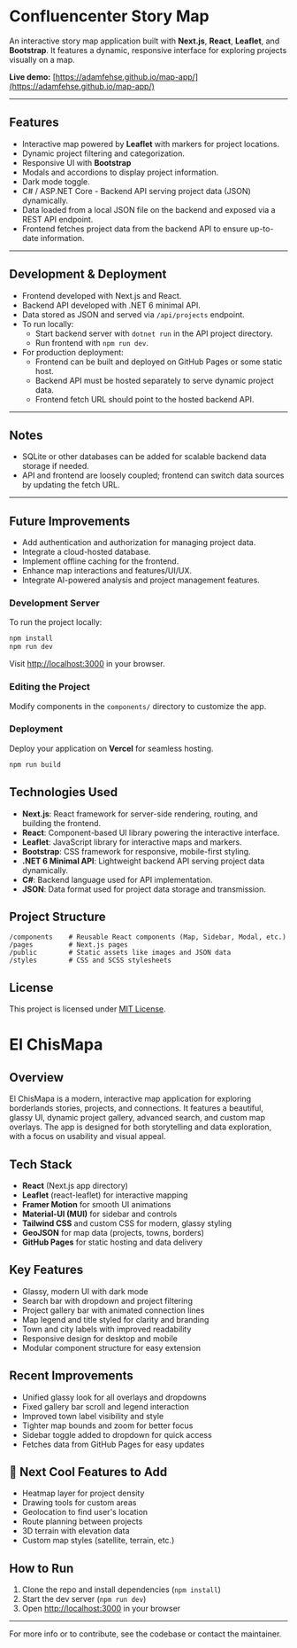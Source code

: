 # Confluencenter Story Map

An interactive story map application built with **Next.js**, **React**, **Leaflet**, and **Bootstrap**. It features a dynamic, responsive interface for exploring projects visually on a map.

**Live demo:** [https://adamfehse.github.io/map-app/](https://adamfehse.github.io/map-app/)

---

## Features

- Interactive map powered by **Leaflet** with markers for project locations.
- Dynamic project filtering and categorization.
- Responsive UI with **Bootstrap**
- Modals and accordions to display project information.
- Dark mode toggle.
- C# / ASP.NET Core - Backend API serving project data (JSON) dynamically.
- Data loaded from a local JSON file on the backend and exposed via a REST API endpoint.
- Frontend fetches project data from the backend API to ensure up-to-date information.

---

## Development & Deployment

- Frontend developed with Next.js and React.
- Backend API developed with .NET 6 minimal API.
- Data stored as JSON and served via `/api/projects` endpoint.
- To run locally:
  - Start backend server with `dotnet run` in the API project directory.
  - Run frontend with `npm run dev`.
- For production deployment:
  - Frontend can be built and deployed on GitHub Pages or some static host.
  - Backend API must be hosted separately to serve dynamic project data.
  - Frontend fetch URL should point to the hosted backend API.

---

## Notes

- SQLite or other databases can be added for scalable backend data storage if needed.
- API and frontend are loosely coupled; frontend can switch data sources by updating the fetch URL.

---

## Future Improvements

- Add authentication and authorization for managing project data.
- Integrate a cloud-hosted database.
- Implement offline caching for the frontend.
- Enhance map interactions and features/UI/UX.
- Integrate AI-powered analysis and project management features.

### Development Server

To run the project locally:

```bash
npm install
npm run dev
```

Visit [http://localhost:3000](http://localhost:3000) in your browser.

### Editing the Project

Modify components in the `components/` directory to customize the app.

### Deployment

Deploy your application on **Vercel** for seamless hosting.

```bash
npm run build
```

## Technologies Used

- **Next.js**: React framework for server-side rendering, routing, and building the frontend.
- **React**: Component-based UI library powering the interactive interface.
- **Leaflet**: JavaScript library for interactive maps and markers.
- **Bootstrap**: CSS framework for responsive, mobile-first styling.
- **.NET 6 Minimal API**: Lightweight backend API serving project data dynamically.
- **C#**: Backend language used for API implementation.
- **JSON**: Data format used for project data storage and transmission.

## Project Structure

```
/components    # Reusable React components (Map, Sidebar, Modal, etc.)
/pages         # Next.js pages
/public        # Static assets like images and JSON data
/styles        # CSS and SCSS stylesheets
```

## License

This project is licensed under [MIT License](https://opensource.org/license/mit).

# El ChisMapa

## Overview
El ChisMapa is a modern, interactive map application for exploring borderlands stories, projects, and connections. It features a beautiful, glassy UI, dynamic project gallery, advanced search, and custom map overlays. The app is designed for both storytelling and data exploration, with a focus on usability and visual appeal.

## Tech Stack
- **React** (Next.js app directory)
- **Leaflet** (react-leaflet) for interactive mapping
- **Framer Motion** for smooth UI animations
- **Material-UI (MUI)** for sidebar and controls
- **Tailwind CSS** and custom CSS for modern, glassy styling
- **GeoJSON** for map data (projects, towns, borders)
- **GitHub Pages** for static hosting and data delivery

## Key Features
- Glassy, modern UI with dark mode
- Search bar with dropdown and project filtering
- Project gallery bar with animated connection lines
- Map legend and title styled for clarity and branding
- Town and city labels with improved readability
- Responsive design for desktop and mobile
- Modular component structure for easy extension

## Recent Improvements
- Unified glassy look for all overlays and dropdowns
- Fixed gallery bar scroll and legend interaction
- Improved town label visibility and style
- Tighter map bounds and zoom for better focus
- Sidebar toggle added to dropdown for quick access
- Fetches data from GitHub Pages for easy updates

## 🎯 Next Cool Features to Add
- Heatmap layer for project density
- Drawing tools for custom areas
- Geolocation to find user's location
- Route planning between projects
- 3D terrain with elevation data
- Custom map styles (satellite, terrain, etc.)

## How to Run
1. Clone the repo and install dependencies (`npm install`)
2. Start the dev server (`npm run dev`)
3. Open [http://localhost:3000](http://localhost:3000) in your browser

---
For more info or to contribute, see the codebase or contact the maintainer.


